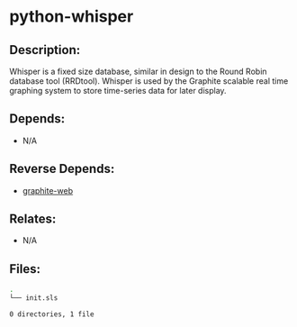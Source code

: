 # python-whisper

## Description:

Whisper is a fixed size database, similar in design to the Round Robin database tool (RRDtool). Whisper is used by the Graphite scalable real time graphing system to store time-series data for later display.

## Depends:

  -  N/A

## Reverse Depends:

  -  [graphite-web](/salt/graphite-web)

## Relates:

  -  N/A

## Files:

```bash
.
└── init.sls

0 directories, 1 file
```
